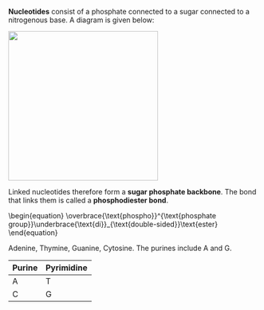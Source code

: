 **Nucleotides** consist of a phosphate connected to a sugar connected to a nitrogenous base. A diagram is given below:


<img src="https://qph.fs.quoracdn.net/main-qimg-8dcebb935392f92f6f3c58d63ee529a6" width="300px">

Linked nucleotides therefore form a **sugar phosphate backbone**. The bond that links them is called a **phosphodiester bond**. 

\begin{equation}
\overbrace{\text{phospho}}^{\text{phosphate group}}\underbrace{\text{di}}_{\text{double-sided}}\text{ester}
\end{equation}

Adenine, Thymine, Guanine, Cytosine. The purines include A and G.



| Purine | Pyrimidine |
|--------|------------|
| A      |     T      |
| C      |     G      |